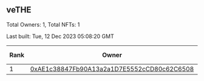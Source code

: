 ## veTHE

Total Owners: 1, Total NFTs: 1

Last built: Tue, 12 Dec 2023 05:08:20 GMT

| Rank | Owner | Voting Power | Influence | NFTs Id |
| --- | --- | --- | --- | --- |
  | 1 | [0xAE1c38847Fb90A13a2a1D7E5552cCD80c62C6508](https://debank.com/profile/0xAE1c38847Fb90A13a2a1D7E5552cCD80c62C6508?chain=bsc) | 2,881,394.39 | 3.20850% | 1 |